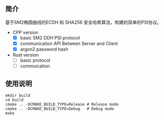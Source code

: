 ## 简介

基于SM2椭圆曲线的ECDH 和 SHA256 安全哈希算法，构建的简单的PSI协议。

-  CPP  version 
   - [x] basic SM2 DDH PSI protocol
   - [x] communication API Between Server and Client
   - [x] argon2 password hash
-  Rust version
   - [ ] basic protocol
   - [ ] commuication    

## 使用说明

```shell
mkdir build
cd build
cmake .. -DCMAKE_BUILD_TYPE=Release	# Release mode
cmake .. -DCMAKE_BUILD_TYPE=Debug	# Debug mode
make
```


